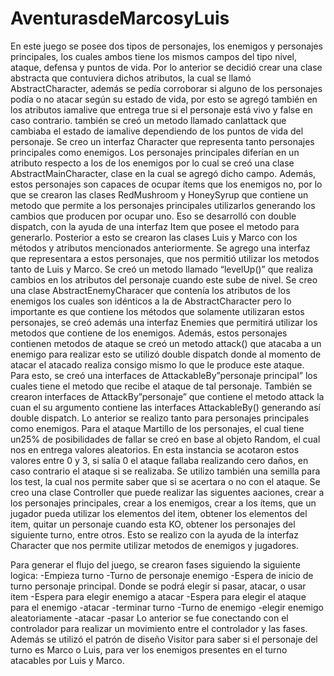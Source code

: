 # AventurasdeMarcosyLuis
En este juego se posee dos tipos de personajes, los enemigos y personajes principales, los cuales ambos tiene los mismos campos del tipo nivel, ataque, defensa y puntos de vida. Por lo anterior se decidió crear una clase abstracta que contuviera dichos atributos, la cual se llamó AbstractCharacter, además se pedía corroborar si alguno de los personajes podía o no atacar según su estado de vida, por esto se agregó también en los atributos iamalive que entrega true si el personaje está vivo y false en caso contrario. también se creó un metodo llamado canIattack que cambiaba el estado de iamalive dependiendo de los puntos de vida del personaje. Se creo un interfaz Character que representa tanto personajes principales como enemigos.
Los personajes principales diferían en un atributo respecto a los de los enemigos por lo cual se creó una clase AbstractMainCharacter, clase en la cual se agregó dicho campo. Además, estos personajes son capaces de ocupar ítems que los enemigos no, por lo que se crearon las clases RedMushroom y HoneySyrup que contiene un metodo que permite a los personajes principales utilizarlos generando los cambios que producen por ocupar uno. Eso se desarrolló con double dispatch, con la ayuda de una interfaz Item que posee el metodo para generarlo.
Posterior a esto se crearon las clases Luis y Marco con los métodos y atributos mencionados anteriormente. Se agrego una interfaz que representara a estos personajes, que nos permitió utilizar los metodos tanto de Luis y Marco. Se creó un metodo llamado “levelUp()” que realiza cambios en los atributos del personaje cuando este sube de nivel. Se creo una clase AbstractEnemyCharacer que contenía los atributos de los enemigos los cuales son idénticos a la de AbstractCharacter pero lo importante es que contiene los métodos que solamente utilizaran estos personajes, se creó además una interfaz Enemies que permitirá utilizar los metodos que contiene de los enemigos. Además, estos personajes contienen metodos de ataque se creó un metodo attack() que atacaba a un enemigo para realizar esto se utilizó double dispatch donde al momento de atacar el atacado realiza consigo mismo lo que le produce este ataque. Para esto, se creó una interfaces de AttackableBy”personaje principal” los cuales tiene el metodo que recibe el ataque de tal personaje. También se crearon interfaces de AttackBy”personaje” que contiene el metodo attack la cuan el su argumento contiene las interfaces AttackableBy() generando así double dispatch. Lo anterior se realizo tanto para personajes principales como enemigos. Para el ataque Martillo de los personajes, el cual tiene un25% de posibilidades de fallar se creó en base al objeto Random, el cual nos en entrega valores aleatorios. En esta instancia se acotaron estos valores entre 0 y 3, si salía 0 el ataque fallaba realizando cero daños, en caso contrario el ataque si se realizaba. Se utilizo también una semilla para los test, la cual nos permite saber que si se acertara o no con el ataque.
Se creo una clase Controller que puede realizar las siguentes aaciones, crear a los personajes principales, crear a los enemigos, crear a los ítems, que un jugador pueda utilizar los elementos del item, obtener los elementos del item, quitar un personaje cuando esta KO, obtener los personajes del siguiente turno, entre otros. Esto se realizo con la ayuda de la interfaz Character que nos permite utilizar metodos de enemigos y jugadores.

Para generar el flujo del juego, se crearon fases siguiendo la siguiente logica:
-Empieza turno
-Turno de personaje enemigo
-Espera de inicio de turno personaje principal.
Donde se podrá elegir si pasar, atacar, o usar item
-Espera para elegir enemigo a atacar
-Espera para elegir el ataque para el enemigo
-atacar
-terminar turno
-Turno de enemigo
-elegir enemigo aleatoriamente
-atacar
-pasar
Lo anterior se fue conectando con el controlador para realizar un movimiento entre el controlador y las fases. Además se utilizó el patrón de diseño Visitor para saber si el personaje del turno es Marco o Luis, para ver los enemigos presentes en el turno atacables por Luis y Marco.
